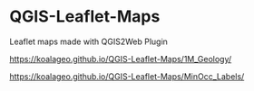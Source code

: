 # QGIS-Leaflet-Maps

Leaflet maps made with QGIS2Web Plugin

https://koalageo.github.io/QGIS-Leaflet-Maps/1M_Geology/ 


https://koalageo.github.io/QGIS-Leaflet-Maps/MinOcc_Labels/
